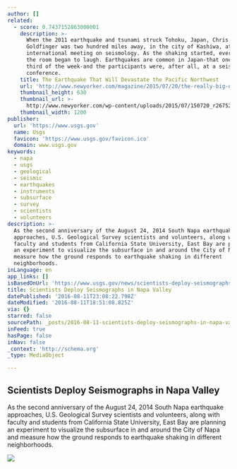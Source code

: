 ```yaml
---
author: []
related:
  - score: 0.7437152863000001
    description: >-
      When the 2011 earthquake and tsunami struck Tohoku, Japan, Chris
      Goldfinger was two hundred miles away, in the city of Kashiwa, at an
      international meeting on seismology. As the shaking started, everyone in
      the room began to laugh. Earthquakes are common in Japan-that one was the
      third of the week-and the participants were, after all, at a seismology
      conference.
    title: The Earthquake That Will Devastate the Pacific Northwest
    url: 'http://www.newyorker.com/magazine/2015/07/20/the-really-big-one'
    thumbnail_height: 630
    thumbnail_url: >-
      http://www.newyorker.com/wp-content/uploads/2015/07/150720_r26752-1200-630-10165906.jpg
    thumbnail_width: 1200
publisher:
  url: 'https://www.usgs.gov'
  name: Usgs
  favicon: 'https://www.usgs.gov/favicon.ico'
  domain: www.usgs.gov
keywords:
  - napa
  - usgs
  - geological
  - seismic
  - earthquakes
  - instruments
  - subsurface
  - survey
  - scientists
  - volunteers
description: >-
  As the second anniversary of the August 24, 2014 South Napa earthquake
  approaches, U.S. Geological Survey scientists and volunteers, along with
  faculty and students from California State University, East Bay are planning
  an experiment to visualize the subsurface in and around the City of Napa and
  measure how the ground responds to earthquake shaking in different
  neighborhoods.
inLanguage: en
app_links: []
isBasedOnUrl: 'https://www.usgs.gov/news/scientists-deploy-seismographs-napa-valley'
title: Scientists Deploy Seismographs in Napa Valley
datePublished: '2016-08-11T23:08:22.798Z'
dateModified: '2016-08-11T18:51:08.825Z'
via: {}
starred: false
sourcePath: _posts/2016-08-11-scientists-deploy-seismographs-in-napa-valley.md
inFeed: true
hasPage: false
inNav: false
_context: 'http://schema.org'
_type: MediaObject

---
```

<article style=""><h1>Scientists Deploy Seismographs in Napa Valley</h1><p>As the second anniversary of the August 24, 2014 South Napa earthquake approaches, U.S. Geological Survey scientists and volunteers, along with faculty and students from California State University, East Bay are planning an experiment to visualize the subsurface in and around the City of Napa and measure how the ground responds to earthquake shaking in different neighborhoods.</p><img src="https://prd-wret.s3-us-west-2.amazonaws.com/assets/palladium/production/s3fs-public/styles/full_width/public/thumbnails/image/Napa%202016%20Seismic%20Profiles.jpg?itok=fTbJHd20" /></article>